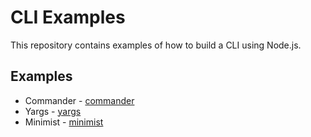 # CLI Examples

This repository contains examples of how to build a CLI using Node.js.

## Examples

- Commander - [commander](/clis/commander-example/)
- Yargs - [yargs](/clis/yargs-example/)
- Minimist - [minimist](/clis/minimist-example/)
